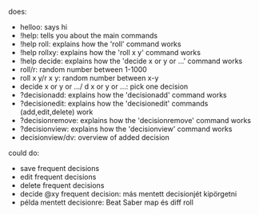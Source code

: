 does:
- helloo: says hi
- !help: tells you about the main commands
- !help roll: explains how the 'roll' command works
- !help rollxy: explains how the 'roll x y' command works
- !help decide: explains how the 'decide x or y or ...' command works
- roll/r: random number between 1-1000
- roll x y/r x y: random number between x-y
- decide x or y or .../ d x or y or ...: pick one decision
- ?decisionadd: explains how the 'decisionadd' command works
- ?decisionedit: explains how the 'decisionedit' commands (add,edit,delete) work
- ?decisionremove: explains how the 'decisionremove' command works
- ?decisionview: explains how the 'decisionview' command works
- decisionview/dv: overview of added decision

could do:
- save frequent decisions
- edit frequent decisions
- delete frequent decisions
- decide @xy frequent decision: más mentett decisionjét kipörgetni
- példa mentett decisionre: Beat Saber map és diff roll
